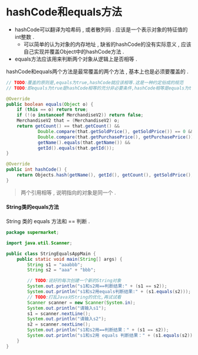 # hashCode和equals方法

* hashCode可以翻译为哈希码 , 或者散列码 . 应该是一个表示对象的特征值的int整数 . 
  * 可以简单的认为对象的内存地址 , 缺省的hashCode的没有实际意义 , 应该自己实现并覆盖Object中的hashCode方法 . 
* equals方法应该用来判断两个对象从逻辑上是否相等 . 

hashCode和equals两个方法是最常覆盖的两个方法 , 基本上也是必须要覆盖的 .

```java
// TODO:覆盖的原则是,equals为true,hashCode就应该相等.这是一种约定俗成的规范
// TODO:即equals为true是hashCode相等的充分非必要条件,hashCode相等是equals为true的必要不充分条件

@Override
public boolean equals(Object o) {
    if (this == o) return true;
    if (!(o instanceof MerchandiseV2)) return false;
    MerchandiseV2 that = (MerchandiseV2) o;
    return getCount() == that.getCount() &&
            Double.compare(that.getSoldPrice(), getSoldPrice()) == 0 &&
            Double.compare(that.getPurchasePrice(), getPurchasePrice()) == 0 &&
            getName().equals(that.getName()) &&
            getId().equals(that.getId());
}

@Override
public int hashCode() {
    return Objects.hash(getName(), getId(), getCount(), getSoldPrice(), getPurchasePrice());
}
```

> 两个引用相等 , 说明指向的对象是同一个 .

#### String类的equals方法

String 类的 equals 方法和 == 判断 . 

```java
package supermarket;

import java.util.Scanner;

public class StringEqualsAppMain {
    public static void main(String[] args) {
        String s1 = "aaabbb";
        String s2 = "aaa" + "bbb";

        // TODO:说好的每次创建一个新的String对象
        System.out.println("s1和s2用==判断结果:" + (s1 == s2));
        System.out.println("s1和s2用equals判断结果:" + (s1.equals(s2)));
        // TODO:打乱Java对String的优化,再试试看
        Scanner scanner = new Scanner(System.in);
        System.out.println("请输入s1");
        s1 = scanner.nextLine();
        System.out.println("请输入s2");
        s2 = scanner.nextLine();
        System.out.println("s1和s2用==判断结果：" + (s1 == s2));
        System.out.println("s1和s2用 equals 判断结果：" + (s1.equals(s2)));
    }
}
```



